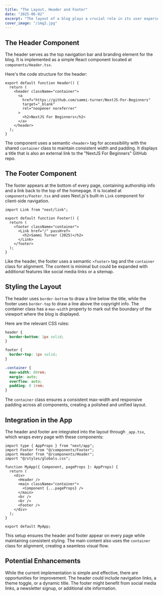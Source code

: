 ```yaml
---
title: "The Layout, Header and Footer"
date: "2025-06-02"
excerpt: "The layout of a blog plays a crucial role in its user experience."
cover_image: "/img2.jpg"
---
```


## The Header Component

The header serves as the top navigation bar and branding element for the blog. It is implemented as a simple React component located at `components/Header.tsx`.

Here's the code structure for the header:

```tsx
export default function Header() {
  return (
    <header className="container">
      <a
        href="https://github.com/sammi-turner/NextJS-For-Beginners"
        target="_blank"
        rel="noopener noreferrer"
      >
        <h2>NextJS For Beginners</h2>
      </a>
    </header>
  );
}
```

The component uses a semantic `<header>` tag for accessibility with the shared `container` class to maintain consistent width and padding. It displays a title that is also an external link to the "NextJS For Beginners" GitHub repo.

## The Footer Component

The footer appears at the bottom of every page, containing authorship info and a link back to the top of the homepage. It is located at `components/Footer.tsx` and uses Next.js's built-in `Link` component for client-side navigation.

```tsx
import Link from "next/link";

export default function Footer() {
  return (
    <footer className="container">
      <Link href="/" passHref>
        <h2>Sammi Turner (2025)</h2>
      </Link>
    </footer>
  );
}
```

Like the header, the footer uses a semantic `<footer>` tag and the `container` class for alignment. The content is minimal but could be expanded with additional features like social media links or a sitemap.

## Styling the Layout

The header uses `border-bottom` to draw a line below the title, while the footer uses `border-top` to draw a line above the copyright info. The container class has a `max-width` property to mark out the boundary of the viewport where the blog is displayed.

Here are the relevant CSS rules:

```css
header {
  border-bottom: 1px solid;
}

footer {
  border-top: 1px solid;
}

.container {
  max-width: 80rem;
  margin: auto;
  overflow: auto;
  padding: 0 1rem;
}
```

The `container` class ensures a consistent max-width and responsive padding across all components, creating a polished and unified layout.

## Integration in the App

The header and footer are integrated into the layout through `_app.tsx`, which wraps every page with these components:

```tsx
import type { AppProps } from "next/app";
import Footer from "@/components/Footer";
import Header from "@/components/Header";
import "@/styles/globals.css";

function MyApp({ Component, pageProps }: AppProps) {
  return (
    <div>
      <Header />
      <main className="container">
        <Component {...pageProps} />
      </main>
      <br />
      <br />
      <Footer />
    </div>
  );
}

export default MyApp;
```

This setup ensures the header and footer appear on every page while maintaining consistent styling. The main content also uses the `container` class for alignment, creating a seamless visual flow.

## Potential Enhancements

While the current implementation is simple and effective, there are opportunities for improvement. The header could include navigation links, a theme toggle, or a dynamic title. The footer might benefit from social media links, a newsletter signup, or additional site information.
